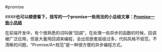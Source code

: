 #promise

####**也可以顺便看下，我写的一个promise一些用法的小总结文章：[Promise一些小总结][1]**

在前端开发中，有个很熟悉的词叫做“回调”，在处理一些异步的函数的时候，回调被广泛应用，但是大量用回调来编程，会出现嵌套层级过多，代码风格不规范，不清晰的问题。“Promise/A+规范”是一种很方便的异步编程方式。


  [1]: https://juejin.im/post/5a4e14dc518825734107b672
